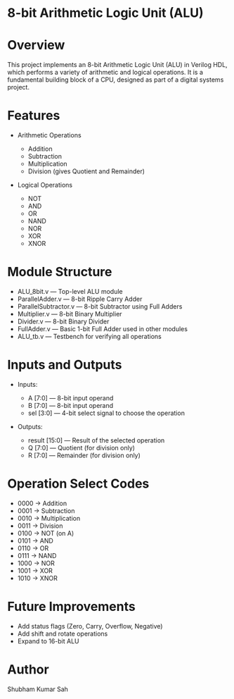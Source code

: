 # 8-bit Arithmetic Logic Unit (ALU)
# Overview

This project implements an 8-bit Arithmetic Logic Unit (ALU) in Verilog HDL, which performs a variety of arithmetic and logical operations.
It is a fundamental building block of a CPU, designed as part of a digital systems project.

# Features
- Arithmetic Operations
  - Addition
  - Subtraction
  - Multiplication
  - Division (gives Quotient and Remainder)

- Logical Operations
  - NOT
  - AND
  - OR
  - NAND
  - NOR
  - XOR
  - XNOR

# Module Structure
- ALU_8bit.v — Top-level ALU module
- ParallelAdder.v — 8-bit Ripple Carry Adder
- ParallelSubtractor.v — 8-bit Subtractor using Full Adders
- Multiplier.v — 8-bit Binary Multiplier
- Divider.v — 8-bit Binary Divider
- FullAdder.v — Basic 1-bit Full Adder used in other modules
- ALU_tb.v — Testbench for verifying all operations

# Inputs and Outputs
- Inputs:
  - A [7:0] — 8-bit input operand
  - B [7:0] — 8-bit input operand
  - sel [3:0] — 4-bit select signal to choose the operation

- Outputs:
  - result [15:0] — Result of the selected operation
  - Q [7:0] — Quotient (for division only)
  - R [7:0] — Remainder (for division only)

# Operation Select Codes
- 0000 ->	Addition
- 0001 ->	Subtraction
- 0010 ->	Multiplication
- 0011 ->	Division
- 0100 ->	NOT (on A)
- 0101 ->	AND
- 0110 ->	OR
- 0111 ->	NAND
- 1000 ->	NOR
- 1001 ->	XOR
- 1010 ->	XNOR

# Future Improvements
- Add status flags (Zero, Carry, Overflow, Negative)
- Add shift and rotate operations
- Expand to 16-bit ALU

# Author
Shubham Kumar Sah
